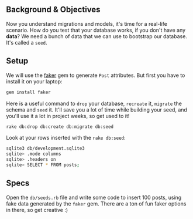 ## Background & Objectives

Now you understand migrations and models, it's time for a real-life scenario.
How do you test that your database works, if you don't have any **data**?
We need a bunch of data that we can use to bootstrap our database. It's called a `seed`.

## Setup

We will use the [faker](https://github.com/stympy/faker) gem to generate `Post` attributes.
But first you have to install it on your laptop:

```bash
gem install faker
```

Here is a useful command to `drop` your database, `recreate` it, `migrate` the schema and `seed` it.
It'll save you a lot of time while building your seed, and you'll use it a lot in project weeks, so get used to it!

```bash
rake db:drop db:create db:migrate db:seed
```

Look at your rows inserted with the `rake db:seed`:

```bash
sqlite3 db/development.sqlite3
sqlite> .mode columns
sqlite> .headers on
sqlite> SELECT * FROM posts;
```

## Specs

Open the `db/seeds.rb` file and write some code to insert 100 posts, using
fake data generated by the `faker` gem. There are a ton of fun faker options in there, so get creative :)
